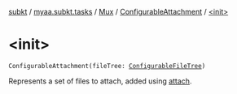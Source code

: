[subkt](../../../index.md) / [myaa.subkt.tasks](../../index.md) / [Mux](../index.md) / [ConfigurableAttachment](index.md) / [&lt;init&gt;](./-init-.md)

# &lt;init&gt;

`ConfigurableAttachment(fileTree: `[`ConfigurableFileTree`](https://docs.gradle.org/current/javadoc/org/gradle/api/file/ConfigurableFileTree.html)`)`

Represents a set of files to attach, added using [attach](../attach.md).


